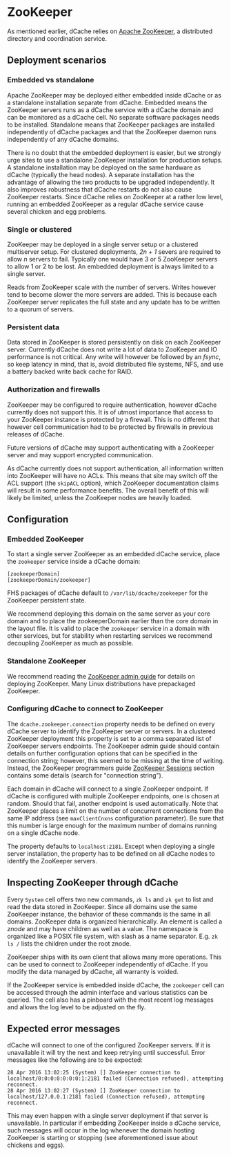ZooKeeper
=========

As mentioned earlier, dCache relies on [Apache ZooKeeper](https://zookeeper.apache.org), a distributed directory and coordination service.


## Deployment scenarios

### Embedded vs standalone

Apache ZooKeeper may be deployed either embedded inside dCache or as a standalone installation separate from dCache. Embedded means the ZooKeeper servers runs as a dCache service with a dCache domain and can be monitored as a dCache cell. No separate software packages needs to be installed. Standalone means that ZooKeeper packages are installed independently of dCache packages and that the ZooKeeper daemon runs independently of any dCache domains.

There is no doubt that the embedded deployment is easier, but we strongly urge sites to use a standalone ZooKeeper installation for production setups. A standalone installation may be deployed on the same hardware as dCache (typically the head nodes). A separate installation has the advantage of allowing the two products to be upgraded independently. It also improves robustness that dCache restarts do not also cause ZooKeeper restarts. Since dCache relies on ZooKeeper at a rather low level, running an embedded ZooKeeper as a regular dCache service cause several chicken and egg problems.

### Single or clustered

ZooKeeper may be deployed in a single server setup or a clustered multiserver setup. For clustered deployments, _2n + 1_ severs are required to allow _n_ servers to fail. Typically one would have 3 or 5 ZooKeeper servers to allow 1 or 2 to be lost. An embedded deployment is always limited to a single server.

Reads from ZooKeeper scale with the number of servers. Writes however tend to become slower the more servers are added. This is because each ZooKeeper server replicates the full state and any update has to be written to a quorum of servers.

### Persistent data

Data stored in ZooKeeper is stored persistently on disk on each ZooKeeper server. Currently dCache does not write a lot of data to ZooKeeper and IO performance is not critical. Any write will however be followed by an _fsync_, so keep latency in mind, that is, avoid distributed file systems, NFS, and use a battery backed write back cache for RAID.

### Authorization and firewalls

ZooKeeper may be configured to require authentication, however dCache currently does not support this. It is of utmost importance that access to your ZooKeeper instance is protected by a firewall. This is no different that however cell communication had to be protected by firewalls in previous releases of dCache.

Future versions of dCache may support authenticating with a ZooKeeper server and may support encrypted communication.

As dCache currently does not support authentication, all information written into ZooKeeper will have no ACLs.  This means that site may switch off the ACL support (the `skipACL` option), which ZooKeeper documentation claims will result in some performance benefits.  The overall benefit of this will likely be limited, unless the ZooKeeper nodes are heavily loaded.

## Configuration

### Embedded ZooKeeper

To start a single server ZooKeeper as an embedded dCache service, place the `zookeeper` service inside a dCache domain:

    [zookeeperDomain]
    [zookeeperDomain/zookeeper]

FHS packages of dCache default to `/var/lib/dcache/zookeeper` for the ZooKeeper persistent state.

We recommend deploying this domain on the same server as your core domain and to place the zookeeperDomain earlier than the core domain in the layout file. It is valid to place the `zookeeper` service in a domain with other services, but for stability when restarting services we recommend decoupling ZooKeeper as much as possible.

### Standalone ZooKeeper

We recommend reading the [ZooKeeper admin guide](https://zookeeper.apache.org/doc/current/zookeeperAdmin.html) for details on deploying ZooKeeper. Many Linux distributions have prepackaged ZooKeeper.

### Configuring dCache to connect to ZooKeeper

The `dcache.zookeeper.connection` property needs to be defined on every dCache server to identify the ZooKeeper server or servers. In a clustered ZooKeeper deployment this property is set to a comma separated list of ZooKeeper servers endpoints. The ZooKeeper admin guide should contain details on further configuration options that can be specified in the connection string; however, this seemed to be missing at the time of writing.  Instead, the ZooKeeper programmers guide [ZooKeeper Sessions](https://zookeeper.apache.org/doc/current/zookeeperProgrammers.html#ch_zkSessions) section contains some details (search for "connection string").

Each domain in dCache will connect to a single ZooKeeper endpoint.  If dCache is configured with multiple ZooKeeper endpoints, one is chosen at random.  Should that fail, another endpoint is used automatically.  Note that ZooKeeper places a limit on the number of concurrent connections from the same IP address (see `maxClientCnxns` configuration parameter).  Be sure that this number is large enough for the maximum number of domains running on a single dCache node.

The property defaults to `localhost:2181`. Except when deploying a single server installation, the property has to be defined on all dCache nodes to identify the ZooKeeper servers.

## Inspecting ZooKeeper through dCache

Every `System` cell offers two new commands, `zk ls` and `zk get` to list and read the data stored in ZooKeeper. Since all domains use the same ZooKeeper instance, the behavior of these commands is the same in all domains. ZooKeeper data is organized hierarchically. An element is called a _znode_ and may have children as well as a value. The namespace is organized like a POSIX file system, with slash as a name separator. E.g. `zk ls /` lists the children under the root znode.

ZooKeeper ships with its own client that allows many more operations. This can be used to connect to ZooKeeper independently of dCache. If you modify the data managed by dCache, all warranty is voided.

If the ZooKeeper service is embedded inside dCache, the `zookeeper` cell can be accessed through the admin interface and various statistics can be queried. The cell also has a pinboard with the most recent log messages and allows the log level to be adjusted on the fly.

## Expected error messages

dCache will connect to one of the configured ZooKeeper servers. If it is unavailable it will try the next and keep retrying until successful. Error messages like the following are to be expected:

    28 Apr 2016 13:02:25 (System) [] ZooKeeper connection to localhost/0:0:0:0:0:0:0:1:2181 failed (Connection refused), attempting reconnect.
    28 Apr 2016 13:02:27 (System) [] ZooKeeper connection to localhost/127.0.0.1:2181 failed (Connection refused), attempting reconnect.

This may even happen with a single server deployment if that server is unavailable. In particular if embedding ZooKeeper inside a dCache service, such messages will occur in the log whenever the domain hosting ZooKeeper is starting or stopping (see aforementioned issue about chickens and eggs).
